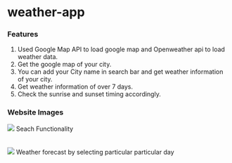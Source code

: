 # weather-app

<h3>Features</h3>
<ol>
  <li>Used Google Map API to load google map and Openweather api to load weather data.</li>
  <li>Get the google map of your city.</li>
  <li>You can add your City name in search bar and get weather information of your city.</li>
  <li>Get weather information of over 7 days.</li>
  <li>Check the sunrise and sunset timing accordingly.</li>
</ol>

<h3>Website Images</h3>
<img src="https://user-images.githubusercontent.com/60615344/169704171-8174b005-25ff-4392-9ce8-85f152fcaeb7.png"/>
Seach Functionality
<br/><br/><br/>
<img src="https://user-images.githubusercontent.com/60615344/169704214-1d1fcd7b-83be-4fde-a27a-318e355817c2.png"/>
Weather forecast by selecting particular particular day
